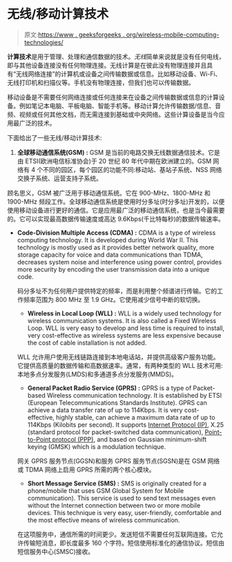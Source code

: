 # 无线/移动计算技术

> 原文:[https://www . geeksforgeeks . org/wireless-mobile-computing-technologies/](https://www.geeksforgeeks.org/wireless-mobile-computing-technologies/)

**计算技术**是用于管理、处理和通信数据的技术。*无线*简单来说就是没有任何电线，即与其他设备连接没有任何物理连接。无线计算是在彼此没有物理连接并且具有“无线网络连接”的计算机或设备之间传输数据或信息。比如移动设备、Wi-Fi、无线打印机和扫描仪等。手机没有物理连接，但我们也可以传输数据。

移动设备是不需要任何网络连接或任何连接来在设备之间传输数据或信息的计算设备。例如笔记本电脑、平板电脑、智能手机等。移动计算允许传输数据/信息、音频、视频或任何其他文档，而无需连接到基础或中央网络。这些计算设备是当今应用最广泛的技术。

下面给出了一些无线/移动计算技术:

1.  **全球移动通信系统(GSM) :**
    GSM 是当前的电路交换无线数据通信技术。它是由 ETSI(欧洲电信标准协会)于 20 世纪 80 年代中期在欧洲建立的。GSM 网络有 4 个不同的园区，每个园区的功能不同:移动站、基站子系统、NSS 网络交换子系统、运营支持子系统。

顾名思义，GSM 被广泛用于移动通信系统。它在 900-MHz、1800-MHz 和 1900-MHz 频段工作。全球移动通信系统是使用时分多址(时分多址)开发的，以便使用移动设备进行更好的通信。它是应用最广泛的移动通信系统，也是当今最需要的。它可以实现最高数据传输速度或高达 9.6Kbps(千比特每秒)的数据传输速率。

*   **Code-Division Multiple Access (CDMA) :**
    CDMA is a type of wireless computing technology. It is developed during World War II. This technology is mostly used as it provides better network quality, more storage capacity for voice and data communications than TDMA, decreases system noise and interference using power control, provides more security by encoding the user transmission data into a unique code.

    码分多址不为任何用户提供特定的频率，而是利用整个频谱进行传输。它的工作频率范围为 800 MHz 至 1.9 GHz。它使用减少信号中断的软切换。

    *   **Wireless in Local Loop (WLL) :**
    WLL is a widely used technology for wireless communication systems. It is also called a Fixed Wireless Loop. WLL is very easy to develop and less time is required to install, very cost-effective as wireless systems are less expensive because the cost of cable installation is not added.

    WLL 允许用户使用无线链路连接到本地电话站，并提供高级客户服务功能。它提供高质量的数据传输和高数据速率。通常，有两种类型的 WLL 技术可用:本地多点分发服务(LMDS)和多通道多点分发服务(MMDS)。

    *   **General Packet Radio Service (GPRS) :**
    GPRS is a type of Packet-based Wireless communication technology. It is established by ETSI (European Telecommunications Standards Institute). GPRS can achieve a data transfer rate of up to 114Kbps. It is very cost-effective, highly stable, can achieve a maximum data rate of up to 114Kbps (Kilobits per second). It supports [Internet Protocol (IP)](https://www.geeksforgeeks.org/mobile-internet-protocol-or-mobile-ip/), X.25 (standard protocol for packet-switched data communication), [Point-to-Point protocol (PPP)](https://www.geeksforgeeks.org/difference-between-high-level-data-link-control-hdlc-and-point-to-point-protocol-ppp/), and based on Gaussian minimum-shift keying (GMSK) which is a modulation technique.

    网关 GPRS 服务节点(GGSN)和服务 GPRS 服务节点(SGSN)是在 GSM 网络或 TDMA 网络上启用 GPRS 所需的两个核心模块。

    *   **Short Message Service (SMS) :**
    SMS is originally created for a phone/mobile that uses GSM Global System for Mobile communication). This service is used to send text messages even without the Internet connection between two or more mobile devices. This technique is very easy, user-friendly, comfortable and the most effective means of wireless communication.

    在这项服务中，通信所需的时间更少。发送短信不需要任何互联网连接。它允许传输短消息，即长度最多 160 个字符。短信使用标准化的通信协议。短信由短信服务中心(SMSC)接收。